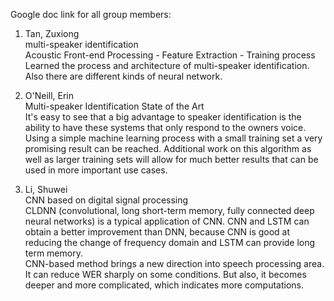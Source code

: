 Google doc link for all group members:    


1. Tan, Zuxiong         
multi-speaker identification         
Acoustic Front-end Processing - Feature Extraction - Training process    
Learned the process and architecture of multi-speaker identification. Also there are different kinds of neural network.    

2. O'Neill, Erin   
Multi-speaker Identification State of the Art    
It's easy to see that a big advantage to speaker identification is the ability to have these systems that only respond to the owners voice.        
Using a simple machine learning process with a small training set a very promising result can be reached.  Additional work on this algorithm as well as larger training sets will allow for much better results that can be used in more important use cases.     

3. Li, Shuwei    
CNN based on digital signal processing       
CLDNN (convolutional, long short-term memory, fully connected deep neural networks) is a typical application of CNN. CNN and LSTM can obtain a better improvement than DNN, because CNN is good at reducing the change of frequency domain and LSTM can provide long term memory.       
CNN-based method brings a new direction into speech processing area. It can reduce WER sharply on some conditions. But also, it becomes deeper and more complicated, which indicates more computations.       
